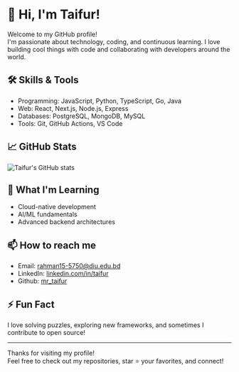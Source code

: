 # 👋 Hi, I'm Taifur!

Welcome to my GitHub profile!  
I'm passionate about technology, coding, and continuous learning. I love building cool things with code and collaborating with developers around the world.

## 🛠️ Skills & Tools

- Programming: JavaScript, Python, TypeScript, Go, Java
- Web: React, Next.js, Node.js, Express
- Databases: PostgreSQL, MongoDB, MySQL
- Tools: Git, GitHub Actions, VS Code

## 📈 GitHub Stats

![Taifur's GitHub stats](https://github-readme-stats.vercel.app/api?username=mr-taifur&show_icons=true&hide_title=true&count_private=true)

## 🌱 What I'm Learning

- Cloud-native development
- AI/ML fundamentals
- Advanced backend architectures

## 📫 How to reach me

- Email: rahman15-5750@diu.edu.bd
- LinkedIn: [linkedin.com/in/taifur](https://www.linkedin.com/in/taifur-rahman-840b492b0/)
- Github: [mr_taifur](https://github.com/mr-taifur)

## ⚡ Fun Fact

I love solving puzzles, exploring new frameworks, and sometimes I contribute to open source!

---

Thanks for visiting my profile!  
Feel free to check out my repositories, star ⭐ your favorites, and connect!
